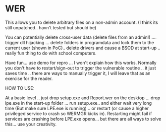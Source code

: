 # WER

This allows you to delete arbitrary files on a non-admin account. (I think its still unpatched.. havn't tested but should be)

You can potentially delete cross-user data (delete files from an admin!) .... trigger dll hijacking ... delete folders in programdata and lock them to the current user (shown in PoC)..
delete drivers and cause a BSOD at start-up .. really fun thing to do with school computers.

Have fun... use demo for repro ... I won't explain how this works. Normally you don't have to restart/sign-out to trigger the vulnerable routine .. it just saves time .. there are ways to manually trigger it, I will leave that as an exercise for the reader.

HOW TO USE:

At a basic level .. just drop setup.exe and Report.wer on the desktop ... drop lpe.exe in the start-up folder ... run setup.exe.. and either wait very long time (But make sure LPE.exe is running) .. or restart (or cause a higher privileged service to crash so WERMGR kicks in). Restarting might fail if services are crashing before LPE.exe opens... but there are all ways to solve this... use your creativity.




